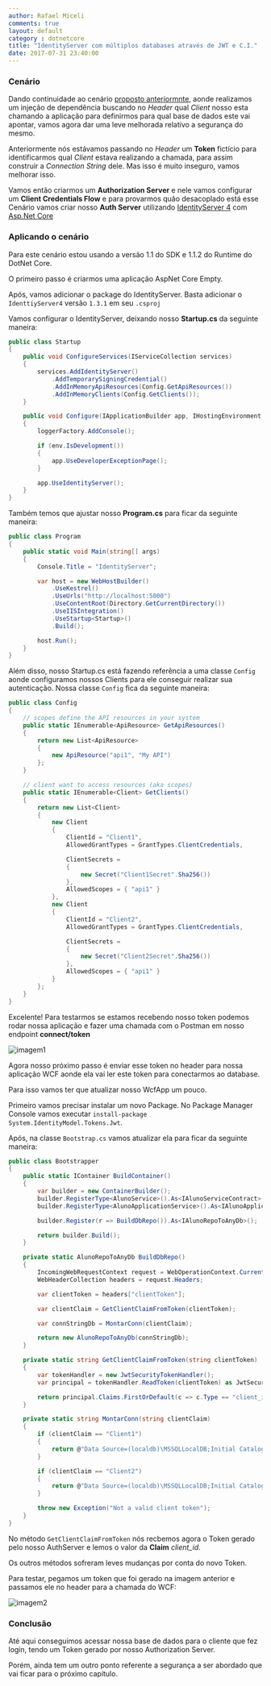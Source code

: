 ```yaml
---
author: Rafael Miceli
comments: true
layout: default 
category : dotnetcore
title: "IdentityServer com múltiplos databases através de JWT e C.I." 
date: 2017-07-31 23:40:00
---
```


### Cenário

Dando continuidade ao cenário [proposto anteriormnte](http://rafael-miceli.com.br/dependency-injection/2017/06/11/Apontando-Multiplos-Databases-DI-WCF.html), aonde realizamos um injeção de dependência buscando no _Header_ qual _Client_ nosso esta chamando a aplicação para definirmos para qual base de dados este vai apontar, vamos agora dar uma leve melhorada relativo a segurança do mesmo.

Anteriormente nós estávamos passando no *Header* um **Token** fictício para identificarmos qual *Client* estava realizando a chamada, para assim construir a *Connection String* dele. Mas isso é muito inseguro, vamos melhorar isso.

Vamos então criarmos um **Authorization Server** e nele vamos configurar um **Client Credentials Flow** e para provarmos quão desacoplado está esse Cenário vamos criar nosso **Auth Server** utilizando [IdentityServer 4](http://docs.identityserver.io/en/release/) com [Asp.Net Core](https://docs.microsoft.com/en-us/aspnet/core/)

### Aplicando o cenário

Para este cenário estou usando a versão 1.1 do SDK e 1.1.2 do Runtime do DotNet Core.

O primeiro passo é criarmos uma aplicação AspNet Core Empty.

Após, vamos adicionar o package do IdentityServer. Basta adicionar o `IdenttiyServer4` versão `1.3.1` em seu `.csproj`

Vamos configurar o IdentityServer, deixando nosso **Startup.cs** da seguinte maneira:

```csharp
public class Startup
{
    public void ConfigureServices(IServiceCollection services)
    {
        services.AddIdentityServer()
            .AddTemporarySigningCredential()
            .AddInMemoryApiResources(Config.GetApiResources())
            .AddInMemoryClients(Config.GetClients());
    }

    public void Configure(IApplicationBuilder app, IHostingEnvironment env, ILoggerFactory loggerFactory)
    {
        loggerFactory.AddConsole();

        if (env.IsDevelopment())
        {
            app.UseDeveloperExceptionPage();
        }

        app.UseIdentityServer();
    }
}
```

Também temos que ajustar nosso **Program.cs** para ficar da seguinte maneira:

```csharp
public class Program
{
    public static void Main(string[] args)
    {
        Console.Title = "IdentityServer";

        var host = new WebHostBuilder()
            .UseKestrel()
            .UseUrls("http://localhost:5000")
            .UseContentRoot(Directory.GetCurrentDirectory())
            .UseIISIntegration()
            .UseStartup<Startup>()
            .Build();

        host.Run();
    }
}
```

Além disso, nosso Startup.cs está fazendo referência a uma classe `Config` aonde configuramos nossos Clients para ele conseguir realizar sua autenticação. Nossa classe `Config` fica da seguinte maneira:

```csharp
public class Config
{
    // scopes define the API resources in your system
    public static IEnumerable<ApiResource> GetApiResources()
    {
        return new List<ApiResource>
        {
            new ApiResource("api1", "My API")
        };
    }

    // client want to access resources (aka scopes)
    public static IEnumerable<Client> GetClients()
    {
        return new List<Client>
        {
            new Client
            {
                ClientId = "Client1",
                AllowedGrantTypes = GrantTypes.ClientCredentials,

                ClientSecrets =
                {
                    new Secret("Client1Secret".Sha256())
                },
                AllowedScopes = { "api1" }
            },
            new Client
            {
                ClientId = "Client2",
                AllowedGrantTypes = GrantTypes.ClientCredentials,

                ClientSecrets = 
                {
                    new Secret("Client2Secret".Sha256())
                },
                AllowedScopes = { "api1" }
            }
        };
    }
}
```

Excelente! Para testarmos se estamos recebendo nosso token podemos rodar nossa aplicação e fazer uma chamada com o Postman em nosso endpoint **connect/token**

![imagem1](http://rafael-miceli.com.br/ico/IdentityServer-Com-Multiplos-Databases-DI-WCF/imagem1.png)

Agora nosso próximo passo é enviar esse token no header para nossa aplicação WCF aonde ela vai ler este token para conectarmos ao database.

Para isso vamos ter que atualizar nosso WcfApp um pouco.

Primeiro vamos precisar instalar um novo Package. No Package Manager Console vamos executar `install-package System.IdentityModel.Tokens.Jwt`.

Após, na classe `Bootstrap.cs` vamos atualizar ela para ficar da seguinte maneira:

```csharp
public class Bootstrapper
{
    public static IContainer BuildContainer()
    {
        var builder = new ContainerBuilder();
        builder.RegisterType<AlunoService>().As<IAlunoServiceContract>();
        builder.RegisterType<AlunoApplicationService>().As<IAlunoApplicationService>();

        builder.Register(r => BuildDbRepo()).As<IAlunoRepoToAnyDb>();

        return builder.Build();
    }

    private static AlunoRepoToAnyDb BuildDbRepo()
    {
        IncomingWebRequestContext request = WebOperationContext.Current.IncomingRequest;
        WebHeaderCollection headers = request.Headers;

        var clientToken = headers["clientToken"];

        var clientClaim = GetClientClaimFromToken(clientToken);

        var connStringDb = MontarConn(clientClaim);

        return new AlunoRepoToAnyDb(connStringDb);
    }

    private static string GetClientClaimFromToken(string clientToken)
    {
        var tokenHandler = new JwtSecurityTokenHandler();
        var principal = tokenHandler.ReadToken(clientToken) as JwtSecurityToken;

        return principal.Claims.FirstOrDefault(c => c.Type == "client_id").Value;
    }

    private static string MontarConn(string clientClaim)
    {
        if (clientClaim == "Client1")
        {
            return @"Data Source=(localdb)\MSSQLLocalDB;Initial Catalog=AlunosClient1;Integrated Security=True;Connect Timeout=30;Encrypt=False;TrustServerCertificate=True;ApplicationIntent=ReadWrite;MultiSubnetFailover=False";
        }

        if (clientClaim == "Client2")
        {
            return @"Data Source=(localdb)\MSSQLLocalDB;Initial Catalog=AlunosClient2;Integrated Security=True;Connect Timeout=30;Encrypt=False;TrustServerCertificate=True;ApplicationIntent=ReadWrite;MultiSubnetFailover=False"; ;
        }

        throw new Exception("Not a valid client token");
    }
}
```

No método `GetClientClaimFromToken` nós recbemos agora o Token gerado pelo nosso AuthServer e lemos o valor da **Claim** *client_id*.

Os outros métodos sofreram leves mudanças por conta do novo Token.

Para testar, pegamos um token que foi gerado na imagem anterior e passamos ele no header para a chamada do WCF:

![imagem2](http://rafael-miceli.com.br/ico/IdentityServer-Com-Multiplos-Databases-DI-WCF/imagem2.png)

### Conclusão

Até aqui conseguimos acessar nossa base de dados para o cliente que fez login, tendo um Token gerado por nosso Authorization Server.

Porém, ainda tem um outro ponto referente a segurança a ser abordado que vai ficar para o próximo capítulo.